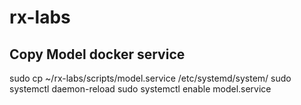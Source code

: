 # rx-labs

## Copy Model docker service
sudo cp ~/rx-labs/scripts/model.service /etc/systemd/system/
sudo systemctl daemon-reload
sudo systemctl enable model.service